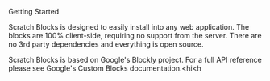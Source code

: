 Getting Started

Scratch Blocks is designed to easily install into any web application. The blocks are 100% client-side, requiring no support from the server. There are no 3rd party dependencies and everything is open source.

Scratch Blocks is based on Google's Blockly project. For a full API reference please see Google's Custom Blocks documentation.<hi<h
